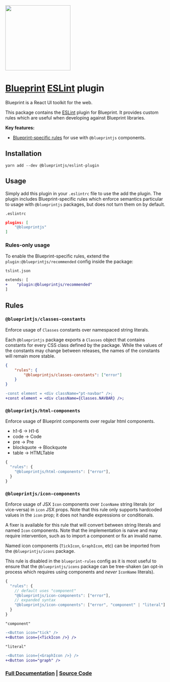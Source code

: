 <img height="204" src="https://cloud.githubusercontent.com/assets/464822/20228152/d3f36dc2-a804-11e6-80ff-51ada2d13ea7.png">

# [Blueprint](http://blueprintjs.com/) [ESLint](https://eslint.org/) plugin

Blueprint is a React UI toolkit for the web.

This package contains the [ESLint](https://eslint.org/) plugin for Blueprint. It provides custom rules which are useful when developing against Blueprint libraries.

**Key features:**

-   [Blueprint-specific rules](#Rules) for use with `@blueprintjs` components.

## Installation

```
yarn add --dev @blueprintjs/eslint-plugin
```

## Usage

Simply add this plugin in your `.eslintrc` file to use the add the plugin. The plugin includes Blueprint-specific rules which enforce semantics particular to usage with `@blueprintjs` packages, but does not turn them on by default.

`.eslintrc`

```json
plugins: [
    "@blueprintjs"
]
```

### Rules-only usage

To enable the Blueprint-specific rules, extend the `plugin:@blueprintjs/recommended` config inside the package:

`tslint.json`

```diff
extends: [
+    "plugin:@blueprintjs/recommended"
]
```

## Rules

### `@blueprintjs/classes-constants`

Enforce usage of `Classes` constants over namespaced string literals.

Each `@blueprintjs` package exports a `Classes` object that contains constants for every CSS class defined by the package. While the values of the constants may change between releases, the names of the constants will remain more stable.

```json
{
    "rules": {
        "@blueprintjs/classes-constants": ["error"]
    }
}
```

```diff
-const element = <div className="pt-navbar" />;
+const element = <div className={Classes.NAVBAR} />;
```

### `@blueprintjs/html-components`

Enforce usage of Blueprint components over regular html components.

-   h1-6 -> H1-6
-   code -> Code
-   pre -> Pre
-   blockquote -> Blockquote
-   table -> HTMLTable

```js
{
  "rules": {
    "@blueprintjs/html-components": ["error"],
  }
}
```

### `@blueprintjs/icon-components`

Enforce usage of JSX `Icon` components over `IconName` string literals (or vice-versa) in `icon` JSX props. Note that this rule only supports hardcoded values in the `icon` prop; it does not handle expressions or conditionals.

A fixer is available for this rule that will convert between string literals and named `Icon` components. Note that the implementation is naive and may require intervention, such as to import a component or fix an invalid name.

Named icon components (`TickIcon`, `GraphIcon`, etc) can be imported from the `@blueprintjs/icons` package.

This rule is disabled in the `blueprint-rules` config as it is most useful to ensure that the `@blueprintjs/icons` package can be tree-shaken (an opt-in process which requires using components and _never_ `IconName` literals).

```js
{
  "rules": {
    // default uses "component"
    "@blueprintjs/icon-components": ["error"],
    // expanded syntax
    "@blueprintjs/icon-components": ["error", "component" | "literal"] // choose one
  }
}
```

`"component"`

```diff
-<Button icon="tick" />
+<Button icon={<TickIcon />} />
```

`"literal"`

```diff
-<Button icon={<GraphIcon />} />
+<Button icon="graph" />
```

### [Full Documentation](http://blueprintjs.com/docs) | [Source Code](https://github.com/palantir/blueprint)

